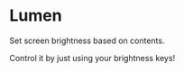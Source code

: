 Lumen
=====

Set screen brightness based on contents.

Control it by just using your brightness keys!
